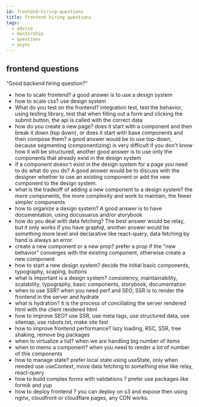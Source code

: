 ```yaml
---
id: frontend-hiring-questions
title: frontend hiring questions
tags:
  - advice
  - mentorship
  - questions
  - async
---
```


## frontend questions

"Good backend hiring question?"

- how to scale frontend? a good answer is to use a design system
- how to scale css? use design system
- What do you test on the frontend? integration test, test the behavior, using testing library, test that when filling out a form and clicking the submit button, the api is called with the correct data
- how do you create a new page? does it start with a component and then break it down (top down), or does it start with base components and then compose them? a good answer would be to use top-down, because segmenting (componentizing) is very difficult if you don't know how it will be structured, another good answer is to use only the components that already exist in the design system
- if a component doesn't exist in the design system for a page you need to do what do you do? A good answer would be to discuss with the designer whether to use an existing component or add the new component to the design system.
- what is the tradeoff of adding a new component to a design system? the more components, the more complexity and work to maintain, the fewer simpler components
- how to organize a design system? A good answer is to have documentation, using docusuarus and/or storybook
- how do you deal with data fetching? The best answer would be relay, but it only works if you have graphql, another answer would be something more level and declarative like react-query, data fetching by hand is always an error
- create a new component or a new prop? prefer a prop if the "new behavior" converges with the existing component, otherwise create a new component
- how to start a new design system? decide the initial basic components, typography, scaping, buttons
- what is important is a design system? consistency, maintainability, scalability, typography, basic components, storybook, documentation
- when to use SSR? when you need perf and SEO, SSR is to render the frontend in the server and hydrate
- what is hydration? it is the process of conciliating the server rendered html with the client rendered html
- how to improve SEO? use SSR, use meta tags, use structured data, use sitemap, use robots.txt, make site fast
- how to improve frontend performance? lazy loading, RSC, SSR, tree shaking, remove big packages
- when to virtualize a list? when we are handling big number of items
- when to memo a component? when you need to render a lot of number of this components
- how to manage state? prefer local state using useState, only when needed use useContext, move data fetching to something else like relay, react-query
- how to build complex forms with validations ? prefer use packages like formik and yup
- how to deploy frontend ? you can deploy on s3 and expose then using nginx, cloudfront or cloudflare pages, any CDN works.
